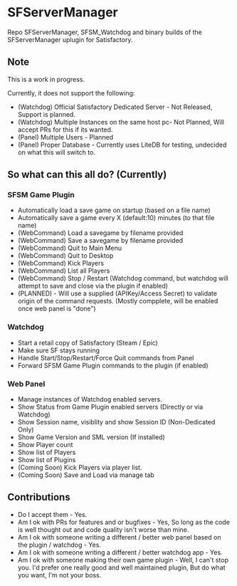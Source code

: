 # SFServerManager
Repo SFServerManager, SFSM_Watchdog and binary builds of the SFServerManager uplugin for Satisfactory.

## Note
This is a work in progress.

Currently, it does not support the following:
* (Watchdog) Official Satisfactory Dedicated Server - Not Released, Support is planned.
* (Watchdog) Multiple Instances on the same host pc- Not Planned, Will accept PRs for this if its wanted.
* (Panel) Multiple Users - Planned
* (Panel) Proper Database - Currently uses LiteDB for testing, undecided on what this will switch to.


## So what can this all do? (Currently)

### SFSM Game Plugin
* Automatically load a save game on startup (based on a file name)
* Automatically save a game every X (default:10) minutes (to that file name)
* (WebCommand) Load a savegame by filename provided
* (WebCommand) Save a savegame by filename provided
* (WebCommand) Quit to Main Menu
* (WebCommand) Quit to Desktop
* (WebCommand) Kick Players
* (WebCommand) List all Players
* (WebCommand) Stop / Restart (Watchdog command, but watchdog will attempt to save and close via the plugin if enabled)
* (PLANNED) - Will use a supplied (APIKey/Access Secret) to validate origin of the command requests. (Mostly compplete, will be enabled once web panel is "done")


### Watchdog
* Start a retail copy of Satisfactory (Steam / Epic)
* Make sure SF stays running
* Handle Start/Stop/Restart/Force Quit commands from Panel
* Forward SFSM Game Plugin commands to the plugin (if enabled)


### Web Panel
* Manage instances of Watchdog enabled servers.
* Show Status from Game Plugin enabled servers (Directly or via Watchdog)
* Show Session name, visiblity and show Session ID (Non-Dedicated Only)
* Show Game Version and SML version (If installed)
* Show Player count
* Show list of Players
* Show list of Plugins
* (Coming Soon) Kick Players via player list.
* (Coming Soon) Save and Load via manage tab


## Contributions
* Do I accept them - Yes.
* Am I ok with PRs for features and or bugfixes - Yes, So long as the code is well thought out and code quality isn't worse than mine.
* Am I ok with someone writing a different / better web panel based on the plugin / watchdog - Yes.
* Am I ok with someone writing a different / better watchdog app - Yes.
* Am I ok with someone making their own game plugin - Well, I can't stop you. I'd prefer one really good and well maintained plugin, But do what you want, I'm not your boss.

